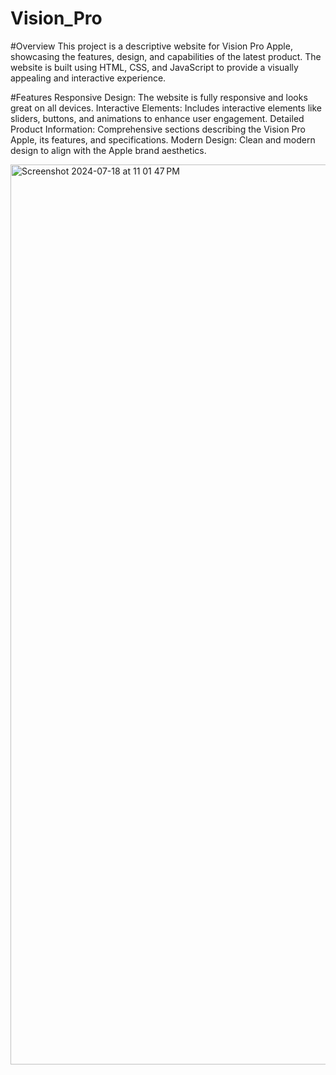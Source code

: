 # Vision_Pro

#Overview
This project is a descriptive website for Vision Pro Apple, showcasing the features, design, and capabilities of the latest product. The website is built using HTML, CSS, and JavaScript to provide a visually appealing and interactive experience.

#Features
Responsive Design: The website is fully responsive and looks great on all devices.
Interactive Elements: Includes interactive elements like sliders, buttons, and animations to enhance user engagement.
Detailed Product Information: Comprehensive sections describing the Vision Pro Apple, its features, and specifications.
Modern Design: Clean and modern design to align with the Apple brand aesthetics.

<img width="1440" alt="Screenshot 2024-07-18 at 11 01 47 PM" src="https://github.com/user-attachments/assets/3736749c-4173-4dc3-b8e6-1c4d576ba2e0">
